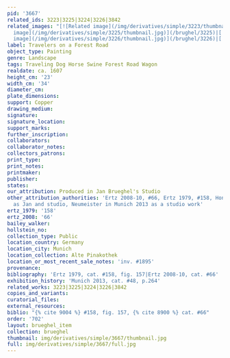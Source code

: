 ```yaml
---
pid: '3667'
related_ids: 3223|3225|3224|3226|3842
related_images: "[![Related image](/img/derivatives/simple/3223/thumbnail.jpg)](/brughel/3223)|[![Related
  image](/img/derivatives/simple/3225/thumbnail.jpg)](/brughel/3225)|[![Related image](/img/derivatives/simple/3224/thumbnail.jpg)](/brughel/3224)|[![Related
  image](/img/derivatives/simple/3226/thumbnail.jpg)](/brughel/3226)|[![Related image](/img/derivatives/simple/3842/thumbnail.jpg)](/brughel/3842)"
label: Travelers on a Forest Road
object_type: Painting
genre: Landscape
tags: Traveling Dog Horse Swine Forest Road Wagon
realdate: ca. 1607
height_cm: '23'
width_cm: '34'
diameter_cm: 
plate_dimensions: 
support: Copper
drawing_medium: 
signature: 
signature_location: 
support_marks: 
further_inscription: 
collaborators: 
collaborator_notes: 
collectors_patrons: 
print_type: 
print_notes: 
printmaker: 
publisher: 
states: 
our_attribution: Produced in Jan Brueghel's Studio
other_attribution_authorities: 'Ertz 2008-10, #66, Ertz 1979, #158, Honig database
  as Jan and studio, Neumeister in Munich 2013 as a studio work'
ertz_1979: '158'
ertz_2008: '66'
bailey_walker: 
hollstein_no: 
collection_type: Public
location_country: Germany
location_city: Munich
location_collection: Alte Pinakothek
location_or_most_recent_sale_notes: 'inv. #1895'
provenance: 
bibliography: 'Ertz 1979, cat. #158, fig. 157|Ertz 2008-10, cat. #66'
exhibition_history: 'Munich 2013, cat. #48, p.264'
related_works: 3223|3225|3224|3226|3842
copies_and_variants: 
curatorial_files: 
external_resources: 
biblio: "{% cite 9004 %} #158, fig. 157, {% cite 8900 %} cat. #66"
order: '702'
layout: brueghel_item
collection: brueghel
thumbnail: img/derivatives/simple/3667/thumbnail.jpg
full: img/derivatives/simple/3667/full.jpg
---
```

